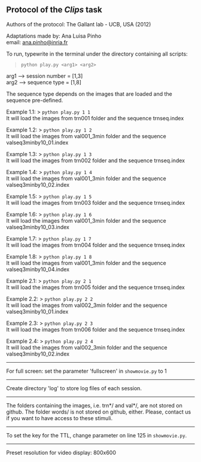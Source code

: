 ## Protocol of the *Clips* task

Authors of the protocol: The Gallant lab - UCB, USA (2012)

Adaptations made by: Ana Luisa Pinho   
email: ana.pinho@inria.fr  


To run, typewrite in the terminal under the directory containing all scripts:
> `python play.py <arg1> <arg2>`

arg1 --> session number = [1,3]  
arg2 --> sequence type = [1,8]

The sequence type depends on the images that are loaded and the sequence pre-defined.

Example 1.1: > `python play.py 1 1`  
It will load the images from trn001 folder and the sequence trnseq.index

Example 1.2: > `python play.py 1 2`  
It will load the images from val001_3min folder and the sequence valseq3minby10_01.index

Example 1.3: > `python play.py 1 3`  
It will load the images from trn002 folder and the sequence trnseq.index

Example 1.4: > `python play.py 1 4`  
It will load the images from val001_3min folder and the sequence valseq3minby10_02.index

Example 1.5: > `python play.py 1 5`  
It will load the images from trn003 folder and the sequence trnseq.index

Example 1.6: > `python play.py 1 6`  
It will load the images from val001_3min folder and the sequence valseq3minby10_03.index

Example 1.7: > `python play.py 1 7`  
It will load the images from trn004 folder and the sequence trnseq.index

Example 1.8: > `python play.py 1 8`  
It will load the images from val001_3min folder and the sequence valseq3minby10_04.index

Example 2.1: > `python play.py 2 1`  
It will load the images from trn005 folder and the sequence trnseq.index

Example 2.2: > `python play.py 2 2`  
It will load the images from val002_3min folder and the sequence valseq3minby10_01.index

Example 2.3: > `python play.py 2 3`  
It will load the images from trn006 folder and the sequence trnseq.index

Example 2.4: > `python play.py 2 4`  
It will load the images from val002_3min folder and the sequence valseq3minby10_02.index

_________________________________________________________________________________________________

For full screen: set the parameter 'fullscreen' in `showmovie.py` to 1

_________________________________________________________________________________________________

Create directory 'log' to store log files of each session.

_________________________________________________________________________________________________

The folders containing the images, i.e. trn*/ and val*/, are not stored on github. The folder words/ is not stored on github, either.
Please, contact us if you want to have access to these stimuli.

_________________________________________________________________________________________________

To set the key for the TTL, change parameter on line 125 in `showmovie.py`.

_________________________________________________________________________________________________

Preset resolution for video display:
800x600
